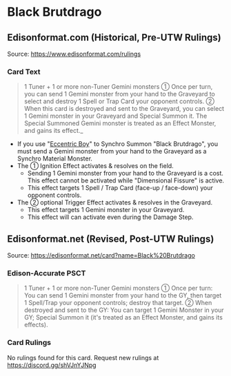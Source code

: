 # Black Brutdrago

## Edisonformat.com (Historical, Pre-UTW Rulings)

Source: https://www.edisonformat.com/rulings

### Card Text

> 1 Tuner + 1 or more non-Tuner Gemini monsters
① Once per turn, you can send 1 Gemini monster from your hand to the Graveyard to select and destroy 1 Spell or Trap Card your opponent controls. ② When this card is destroyed and sent to the Graveyard, you can select 1 Gemini monster in your Graveyard and Special Summon it. The Special Summoned Gemini monster is treated as an Effect Monster, and gains its effect._

*   If you use "[Eccentric Boy](https://yugipedia.com/wiki/EccentricBoy)" to Synchro Summon "Black Brutdrago", you must send a Gemini monster from your hand to the Graveyard as a Synchro Material Monster.
*   The ① Ignition Effect activates & resolves on the field.
    *   Sending 1 Gemini monster from your hand to the Graveyard is a cost. This effect cannot be activated while "Dimensional Fissure" is active.
    *   This effect targets 1 Spell / Trap Card (face-up / face-down) your opponent controls.
*   The ② optional Trigger Effect activates & resolves in the Graveyard.
    *   This effect targets 1 Gemini monster in your Graveyard.
    *   This effect will can activate even during the Damage Step.

## Edisonformat.net (Revised, Post-UTW Rulings)

Source: https://edisonformat.net/card?name=Black%20Brutdrago

### Edison-Accurate PSCT

> 1 Tuner + 1 or more non-Tuner Gemini monsters
> ① Once per turn: You can send 1 Gemini monster from your hand to the GY, then target 1 Spell/Trap your opponent controls; destroy that target.
> ② When destroyed and sent to the GY: You can target 1 Gemini Monster in your GY; Special Summon it (it's treated as an Effect Monster, and gains its effects).

### Card Rulings

No rulings found for this card. Request new rulings at https://discord.gg/shVJnYJNpg
            